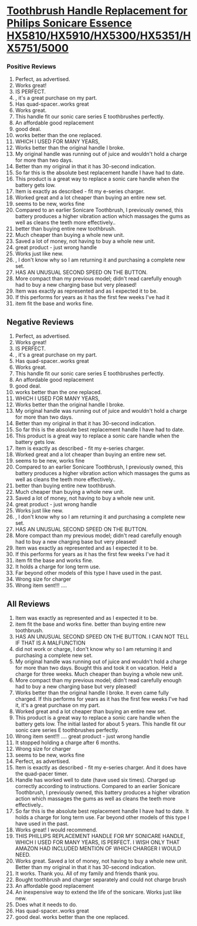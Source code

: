 # [Toothbrush Handle Replacement for Philips Sonicare Essence HX5810/HX5910/HX5300/HX5351/HX5751/5000](https://products.checkmycream.com/products/Toothbrush-Handle-Replacement-for-Philips-Sonicare-Essence-HX5810HX5910HX5300HX5351HX57515000.html)

### Positive Reviews

<ol>
      <li>Perfect, as advertised.</li>
      <li>Works great!</li>
      <li>IS PERFECT.</li>
      <li>, it&#x27;s a great purchase on my part.</li>
      <li>Has quad-spacer..works great</li>
      <li>Works great.  </li>
      <li>This handle fit our sonic care series E toothbrushes perfectly.</li>
      <li>An affordable good replacement</li>
      <li>good deal.</li>
      <li>works better than the one replaced.</li>
      <li>WHICH I USED FOR MANY YEARS,</li>
      <li>Works better than the original handle I broke.</li>
      <li>My original handle was running out of juice and wouldn&#x27;t hold a charge for more than two days.  </li>
      <li>Better than my original in that it has 30-second indication.</li>
      <li>So far this is the absolute best replacement handle I have had to date.  </li>
      <li>This product is a great way to replace a sonic care handle when the battery gets low.</li>
      <li>Item is exactly as described - fit my e-series charger.  </li>
      <li>Worked great and a lot cheaper than buying an entire new set.</li>
      <li>seems to be new, works fine</li>
      <li>Compared to an earlier Sonicare Toothbrush, I previously owned, this battery produces a higher vibration action which massages the gums as well as cleans the teeth more effectively..</li>
      <li>better than buying entire new toothbrush.</li>
      <li>Much cheaper than buying a whole new unit.</li>
      <li>Saved a lot of money, not having to buy a whole new unit.  </li>
      <li>great product - just wrong handle</li>
      <li>Works just like new.</li>
      <li>, I don&#x27;t know why so I am returning it and purchasing  a complete new set.</li>
      <li>HAS AN UNUSUAL SECOND SPEED ON THE BUTTON.  </li>
      <li>More compact than my previous model; didn&#x27;t read carefully enough had to buy a new charging base but very pleased!</li>
      <li>Item was exactly as represented and as I expected it to be.</li>
      <li>If this performs for years as it has the first few weeks I&#x27;ve had it</li>
      <li>item fit the base and works fine.  </li>
</ol>


<h2>Negative Reviews</h2>
<ol>
<li> Perfect, as advertised.</li>
<li> Works great!</li>
<li> IS PERFECT.</li>
<li> , it&#x27;s a great purchase on my part.</li>
<li> Has quad-spacer..works great</li>
<li> Works great.  </li>
<li> This handle fit our sonic care series E toothbrushes perfectly.</li>
<li> An affordable good replacement</li>
<li> good deal.</li>
<li> works better than the one replaced.</li>
<li> WHICH I USED FOR MANY YEARS,</li>
<li> Works better than the original handle I broke.</li>
<li> My original handle was running out of juice and wouldn&#x27;t hold a charge for more than two days.  </li>
<li> Better than my original in that it has 30-second indication.</li>
<li> So far this is the absolute best replacement handle I have had to date.  </li>
<li> This product is a great way to replace a sonic care handle when the battery gets low.</li>
<li> Item is exactly as described - fit my e-series charger.  </li>
<li> Worked great and a lot cheaper than buying an entire new set.</li>
<li> seems to be new, works fine</li>
<li> Compared to an earlier Sonicare Toothbrush, I previously owned, this battery produces a higher vibration action which massages the gums as well as cleans the teeth more effectively..</li>
<li> better than buying entire new toothbrush.</li>
<li> Much cheaper than buying a whole new unit.</li>
<li> Saved a lot of money, not having to buy a whole new unit.  </li>
<li> great product - just wrong handle</li>
<li> Works just like new.</li>
<li> , I don&#x27;t know why so I am returning it and purchasing  a complete new set.</li>
<li> HAS AN UNUSUAL SECOND SPEED ON THE BUTTON.  </li>
<li> More compact than my previous model; didn&#x27;t read carefully enough had to buy a new charging base but very pleased!</li>
<li> Item was exactly as represented and as I expected it to be.</li>
<li> If this performs for years as it has the first few weeks I&#x27;ve had it</li>
<li> item fit the base and works fine.  </li>
<li> It holds a charge for long term use.  </li>
<li> Far beyond other models of this type I have used in the past.</li>
<li> Wrong size for charger</li>
<li> Wrong item sent!!! ....</li>
</ol>

<h2>All Reviews</h2>

<ol>
    <li> Item was exactly as represented and as I expected it to be.</li>
    <li> item fit the base and works fine.  better than buying entire new toothbrush.</li>
    <li> HAS AN UNUSUAL SECOND SPEED ON THE BUTTON.  I CAN NOT TELL IF THAT IS A MALFUNCTION</li>
    <li> did not work or charge, I don&#x27;t know why so I am returning it and purchasing  a complete new set.</li>
    <li> My original handle was running out of juice and wouldn&#x27;t hold a charge for more than two days.  Bought this and took it on vacation.  Held a charge for three weeks.  Much cheaper than buying a whole new unit.</li>
    <li> More compact than my previous model; didn&#x27;t read carefully enough had to buy a new charging base but very pleased!</li>
    <li> Works better than the original handle I broke. It even came fully charged. If this performs for years as it has the first few weeks I&#x27;ve had it, it&#x27;s a great purchase on my part.</li>
    <li> Worked great and a lot cheaper than buying an entire new set.</li>
    <li> This product is a great way to replace a sonic care handle when the battery gets low. The initial lasted for about 5 years. This handle fit our sonic care series E toothbrushes perfectly.</li>
    <li> Wrong item sent!!! .... great product - just wrong handle</li>
    <li> It stopped holding a charge after 6 months.</li>
    <li> Wrong size for charger</li>
    <li> seems to be new, works fine</li>
    <li> Perfect, as advertised.</li>
    <li> Item is exactly as described - fit my e-series charger.  And it does have the quad-pacer timer.</li>
    <li> Handle has worked well to date (have used six times). Charged up correctly according to instructions. Compared to an earlier Sonicare Toothbrush, I previously owned, this battery produces a higher vibration action which massages the gums as well as cleans the teeth more effectively..</li>
    <li> So far this is the absolute best replacement handle I have had to date.  It holds a charge for long term use.  Far beyond other models of this type I have used in the past.</li>
    <li> Works great! I would recommend.</li>
    <li> THIS PHILLIPS REPLACEMENT HANDLE FOR MY SONICARE HANDLE, WHICH I USED FOR MANY YEARS, IS PERFECT. I WISH ONLY THAT AMAZON HAD INCLUDED MENTION OF WHICH CHARGER I WOULD NEED.</li>
    <li> Works great.  Saved a lot of money, not having to buy a whole new unit.  Better than my original in that it has 30-second indication.</li>
    <li> It  works.  Thank you.  All of my family and friends thank you.</li>
    <li> Bought toothbrush and charger separately and could not charge brush</li>
    <li> An affordable good replacement</li>
    <li> An inexpensive way to extend the life of the sonicare. Works just like new.</li>
    <li> Does what it needs to do.</li>
    <li> Has quad-spacer..works great</li>
    <li> good deal. works better than the one replaced.</li>
</ol>




